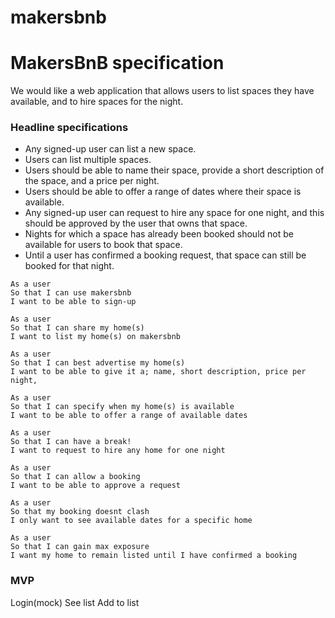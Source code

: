 # makersbnb
# MakersBnB specification

We would like a web application that allows users to list spaces they have available, and to hire spaces for the night.

### Headline specifications

- Any signed-up user can list a new space.
- Users can list multiple spaces.
- Users should be able to name their space, provide a short description of the space, and a price per night.
- Users should be able to offer a range of dates where their space is available.
- Any signed-up user can request to hire any space for one night, and this should be approved by the user that owns that space.
- Nights for which a space has already been booked should not be available for users to book that space.
- Until a user has confirmed a booking request, that space can still be booked for that night.

```
As a user
So that I can use makersbnb
I want to be able to sign-up  

As a user  
So that I can share my home(s)  
I want to list my home(s) on makersbnb  

As a user
So that I can best advertise my home(s)
I want to be able to give it a; name, short description, price per night, 

As a user
So that I can specify when my home(s) is available
I want to be able to offer a range of available dates  

As a user 
So that I can have a break!
I want to request to hire any home for one night

As a user
So that I can allow a booking
I want to be able to approve a request

As a user
So that my booking doesnt clash 
I only want to see available dates for a specific home 

As a user
So that I can gain max exposure
I want my home to remain listed until I have confirmed a booking
```

### MVP

Login(mock)
See list
Add to list


